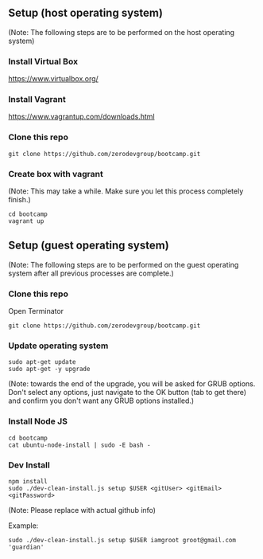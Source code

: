 ## Setup (host operating system)

(Note: The following steps are to be performed on the host operating system)

### Install Virtual Box
https://www.virtualbox.org/

### Install Vagrant
https://www.vagrantup.com/downloads.html

### Clone this repo
```
git clone https://github.com/zerodevgroup/bootcamp.git
```

### Create box with vagrant

(Note: This may take a while. Make sure you let this process completely finish.)
```
cd bootcamp
vagrant up
```

## Setup (guest operating system)

(Note: The following steps are to be performed on the guest operating system after all previous processes are complete.)

### Clone this repo

Open Terminator

```
git clone https://github.com/zerodevgroup/bootcamp.git
```

### Update operating system
```
sudo apt-get update
sudo apt-get -y upgrade
```

(Note: towards the end of the upgrade, you will be asked for GRUB options. Don't select any options, just navigate to the OK button (tab to get there) and confirm you don't want any GRUB options installed.)

### Install Node JS
```
cd bootcamp
cat ubuntu-node-install | sudo -E bash -
```

### Dev Install

```
npm install
sudo ./dev-clean-install.js setup $USER <gitUser> <gitEmail> <gitPassword>
```

(Note: Please replace with actual github info)

Example:

```
sudo ./dev-clean-install.js setup $USER iamgroot groot@gmail.com 'guardian' 
```
